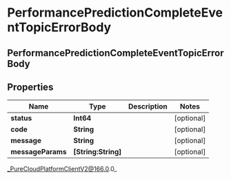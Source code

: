 # PerformancePredictionCompleteEventTopicErrorBody

## PerformancePredictionCompleteEventTopicErrorBody

## Properties

|Name | Type | Description | Notes|
|------------ | ------------- | ------------- | -------------|
| **status** | **Int64** |  | [optional] |
| **code** | **String** |  | [optional] |
| **message** | **String** |  | [optional] |
| **messageParams** | **[String:String]** |  | [optional] |



_PureCloudPlatformClientV2@166.0.0_
